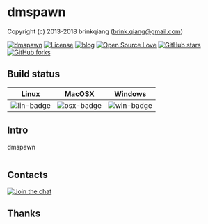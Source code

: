 # dmspawn

Copyright (c) 2013-2018 brinkqiang (brink.qiang@gmail.com)

[![dmspawn](https://img.shields.io/badge/brinkqiang-dmspawn-blue.svg?style=flat-square)](https://github.com/brinkqiang/dmspawn)
[![License](https://img.shields.io/badge/license-MIT-brightgreen.svg)](https://github.com/brinkqiang/dmspawn/blob/master/LICENSE)
[![blog](https://img.shields.io/badge/Author-Blog-7AD6FD.svg)](https://brinkqiang.github.io/)
[![Open Source Love](https://badges.frapsoft.com/os/v3/open-source.png)](https://github.com/brinkqiang)
[![GitHub stars](https://img.shields.io/github/stars/brinkqiang/dmspawn.svg?label=Stars)](https://github.com/brinkqiang/dmspawn) 
[![GitHub forks](https://img.shields.io/github/forks/brinkqiang/dmspawn.svg?label=Fork)](https://github.com/brinkqiang/dmspawn)

## Build status
| [Linux][lin-link] | [MacOSX][osx-link] | [Windows][win-link] |
| :---------------: | :----------------: | :-----------------: |
| ![lin-badge]      | ![osx-badge]       | ![win-badge]        |

[lin-badge]: https://travis-ci.org/brinkqiang/dmspawn.svg?branch=master "Travis build status"
[lin-link]:  https://travis-ci.org/brinkqiang/dmspawn "Travis build status"
[osx-badge]: https://travis-ci.org/brinkqiang/dmspawn.svg?branch=master "Travis build status"
[osx-link]:  https://travis-ci.org/brinkqiang/dmspawn "Travis build status"
[win-badge]: https://ci.appveyor.com/api/projects/status/github/brinkqiang/dmspawn?branch=master&svg=true "AppVeyor build status"
[win-link]:  https://ci.appveyor.com/project/brinkqiang/dmspawn "AppVeyor build status"

## Intro
dmspawn
```cpp
```
## Contacts
[![Join the chat](https://badges.gitter.im/brinkqiang/dmspawn/Lobby.svg)](https://gitter.im/brinkqiang/dmspawn)

## Thanks
